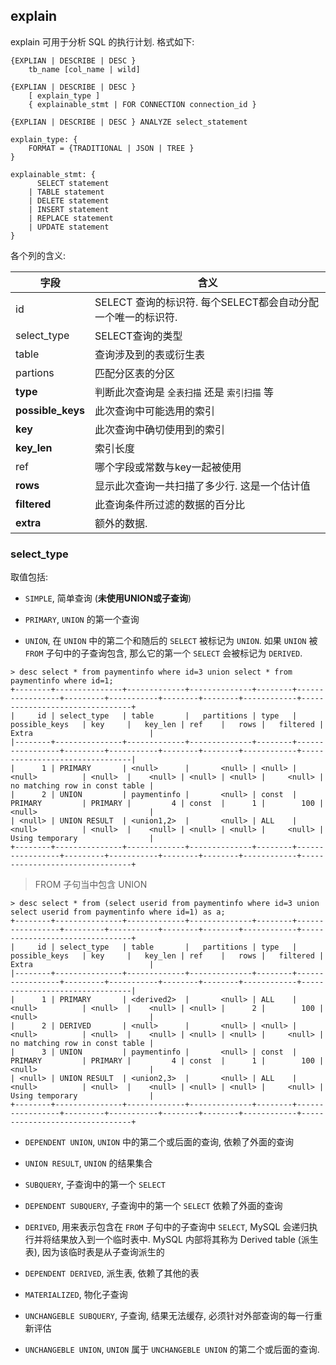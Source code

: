 ## explain

explain 可用于分析 SQL 的执行计划. 格式如下:

```
{EXPLIAN | DESCRIBE | DESC }
    tb_name [col_name | wild]

{EXPLIAN | DESCRIBE | DESC }
    [ explain_type ]
    { explainable_stmt | FOR CONNECTION connection_id }

{EXPLIAN | DESCRIBE | DESC } ANALYZE select_statement

explain_type: {
    FORMAT = {TRADITIONAL | JSON | TREE }
}

explainable_stmt: {
      SELECT statement 
    | TABLE statement
    | DELETE statement
    | INSERT statement
    | REPLACE statement
    | UPDATE statement
}
```

各个列的含义:

| 字段 | 含义 |
| --- | --- |
| id | SELECT 查询的标识符. 每个SELECT都会自动分配一个唯一的标识符. |
| select_type | SELECT查询的类型 |
| table | 查询涉及到的表或衍生表 |
| partions | 匹配分区表的分区 |
| **type** | 判断此次查询是 `全表扫描` 还是 `索引扫描` 等 |
| **possible_keys** | 此次查询中可能选用的索引 |
| **key** | 此次查询中确切使用到的索引 |
| **key_len** | 索引长度 |
| ref | 哪个字段或常数与key一起被使用 |
| **rows** | 显示此次查询一共扫描了多少行. 这是一个估计值 |
| **filtered** | 此查询条件所过滤的数据的百分比 |
| **extra** | 额外的数据. |

### select_type 

取值包括:

- `SIMPLE`, 简单查询 (**未使用UNION或子查询**)

- `PRIMARY`, `UNION` 的第一个查询

- `UNION`, 在 `UNION` 中的第二个和随后的 `SELECT` 被标记为 `UNION`. 如果 `UNION` 被 `FROM` 子句中的子查询包含,
那么它的第一个 `SELECT` 会被标记为 `DERIVED`.

```
> desc select * from paymentinfo where id=3 union select * from paymentinfo where id=1;
+--------+---------------+-------------+--------------+--------+-----------------+---------+-----------+--------+--------+------------+--------------------------------+
|     id | select_type   | table       |   partitions | type   | possible_keys   | key     |   key_len | ref    |   rows |   filtered | Extra                          |
|--------+---------------+-------------+--------------+--------+-----------------+---------+-----------+--------+--------+------------+--------------------------------|
|      1 | PRIMARY       | <null>      |       <null> | <null> | <null>          | <null>  |    <null> | <null> | <null> |     <null> | no matching row in const table |
|      2 | UNION         | paymentinfo |       <null> | const  | PRIMARY         | PRIMARY |         4 | const  |      1 |        100 | <null>                         |
| <null> | UNION RESULT  | <union1,2>  |       <null> | ALL    | <null>          | <null>  |    <null> | <null> | <null> |     <null> | Using temporary                |
+--------+---------------+-------------+--------------+--------+-----------------+---------+-----------+--------+--------+------------+--------------------------------+
```

> FROM 子句当中包含 UNION

```
> desc select * from (select userid from paymentinfo where id=3 union select userid from paymentinfo where id=1) as a;
+--------+---------------+-------------+--------------+--------+-----------------+---------+-----------+--------+--------+------------+--------------------------------+
|     id | select_type   | table       |   partitions | type   | possible_keys   | key     |   key_len | ref    |   rows |   filtered | Extra                          |
|--------+---------------+-------------+--------------+--------+-----------------+---------+-----------+--------+--------+------------+--------------------------------|
|      1 | PRIMARY       | <derived2>  |       <null> | ALL    | <null>          | <null>  |    <null> | <null> |      2 |        100 | <null>                         |
|      2 | DERIVED       | <null>      |       <null> | <null> | <null>          | <null>  |    <null> | <null> | <null> |     <null> | no matching row in const table |
|      3 | UNION         | paymentinfo |       <null> | const  | PRIMARY         | PRIMARY |         4 | const  |      1 |        100 | <null>                         |
| <null> | UNION RESULT  | <union2,3>  |       <null> | ALL    | <null>          | <null>  |    <null> | <null> | <null> |     <null> | Using temporary                |
+--------+---------------+-------------+--------------+--------+-----------------+---------+-----------+--------+--------+------------+--------------------------------+
```

- `DEPENDENT UNION`, `UNION` 中的第二个或后面的查询, 依赖了外面的查询

- `UNION RESULT`, `UNION` 的结果集合

- `SUBQUERY`, 子查询中的第一个 `SELECT`

- `DEPENDENT SUBQUERY`, 子查询中的第一个 `SELECT` 依赖了外面的查询

- `DERIVED`, 用来表示包含在 `FROM` 子句中的子查询中 `SELECT`, MySQL 会递归执行并将结果放入到一个临时表中. MySQL
内部将其称为 Derived table (派生表), 因为该临时表是从子查询派生的

- `DEPENDENT DERIVED`, 派生表, 依赖了其他的表

- `MATERIALIZED`, 物化子查询

- `UNCHANGEBLE SUBQUERY`, 子查询, 结果无法缓存, 必须针对外部查询的每一行重新评估

- `UNCHANGEBLE UNION`, `UNION` 属于 `UNCHANGEBLE UNION` 的第二个或后面的查询.